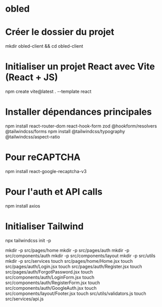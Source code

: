 # obled


# Créer le dossier du projet
mkdir obled-client && cd obled-client

# Initialiser un projet React avec Vite (React + JS)
npm create vite@latest . --template react

# Installer dépendances principales
npm install react-router-dom react-hook-form zod @hookform/resolvers @tailwindcss/forms
npm install @tailwindcss/typography @tailwindcss/aspect-ratio

# Pour reCAPTCHA
npm install react-google-recaptcha-v3

# Pour l'auth et API calls
npm install axios

# Initialiser Tailwind
npx tailwindcss init -p


mkdir -p src/pages/home
mkdir -p src/pages/auth
mkdir -p src/components/auth
mkdir -p src/components/layout
mkdir -p src/utils
mkdir -p src/services
touch src/pages/home/Home.jsx
touch src/pages/auth/Login.jsx
touch src/pages/auth/Register.jsx
touch src/pages/auth/ForgotPassword.jsx
touch src/components/auth/LoginForm.jsx
touch src/components/auth/RegisterForm.jsx
touch src/components/auth/GoogleAuth.jsx
touch src/components/layout/Footer.jsx
touch src/utils/validators.js
touch src/services/api.js

